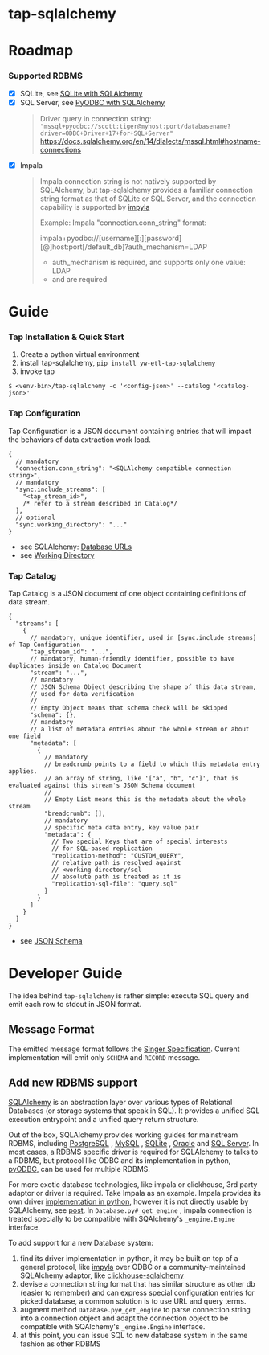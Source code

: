 # tap-sqlalchemy

# Roadmap

### Supported RDBMS

- [x] SQLite, see [SQLite with SQLAlchemy](https://docs.sqlalchemy.org/en/14/dialects/sqlite.html#connect-strings)
- [x] SQL Server,
  see [PyODBC with SQLAlchemy](https://docs.sqlalchemy.org/en/14/dialects/mssql.html#module-sqlalchemy.dialects.mssql.pyodbc)
  > Driver query in connection string:
  > `"mssql+pyodbc://scott:tiger@myhost:port/databasename?driver=ODBC+Driver+17+for+SQL+Server"`
  > https://docs.sqlalchemy.org/en/14/dialects/mssql.html#hostname-connections
- [x] Impala
  > Impala connection string is not natively supported by SQLAlchemy, but
  tap-sqlalchemy provides a familiar connection string format as that of SQLite or SQL Server, and the
  connection capability is supported by [impyla](https://github.com/cloudera/impyla)
  >
  > Example:
  > Impala "connection.conn_string" format:
  >
  > impala+pyodbc://[username][:][password][@]host:port[/default_db]?auth_mechanism=LDAP
  >
  > - auth_mechanism is required, and supports only one value: LDAP
  > - <host> and <port> are required

# Guide

### Tap Installation & Quick Start

1. Create a python virtual environment
2. install tap-sqlalchemy, `pip install yw-etl-tap-sqlalchemy`
3. invoke tap

```shell
$ <venv-bin>/tap-sqlalchemy -c '<config-json>' --catalog '<catalog-json>'
```

### Tap Configuration

Tap Configuration is a JSON document containing entries that will impact the behaviors of data extraction work load.

```json5
{
  // mandatory
  "connection.conn_string": "<SQLAlchemy compatible connection string>",
  // mandatory
  "sync.include_streams": [
    "<tap_stream_id>",
    /* refer to a stream described in Catalog*/
  ],
  // optional
  "sync.working_directory": "..."
}
```

* see SQLAlchemy: [Database URLs](https://docs.sqlalchemy.org/en/14/core/engines.html#database-urls)
* see [Working Directory](https://github.com/YiwenData/tap-sqlalchemy/issues/2)

### Tap Catalog

Tap Catalog is a JSON document of one object containing definitions of data stream.

```json5
{
  "streams": [
    {
      // mandatory, unique identifier, used in [sync.include_streams] of Tap Configuration
      "tap_stream_id": "...",
      // mandatory, human-friendly identifier, possible to have duplicates inside on Catalog Document
      "stream": "...",
      // mandatory
      // JSON Schema Object describing the shape of this data stream,
      // used for data verification
      // 
      // Empty Object means that schema check will be skipped
      "schema": {},
      // mandatory
      // a list of metadata entries about the whole stream or about one field
      "metadata": [
        {
          // mandatory
          // breadcrumb points to a field to which this metadata entry applies.
          // an array of string, like '["a", "b", "c"]', that is evaluated against this stream's JSON Schema document
          // 
          // Empty List means this is the metadata about the whole stream
          "breadcrumb": [],
          // mandatory
          // specific meta data entry, key value pair
          "metadata": {
            // Two special Keys that are of special interests
            // for SQL-based replication
            "replication-method": "CUSTOM_QUERY",
            // relative path is resolved against
            // <working-directory/sql
            // absolute path is treated as it is
            "replication-sql-file": "query.sql"
          }
        }
      ]
    }
  ]
}
```

* see [JSON Schema](http://json-schema.org/)

# Developer Guide

The idea behind `tap-sqlalchemy` is rather simple: execute SQL query and emit each row to stdout in JSON format.

## Message Format

The emitted message format follows the [Singer Specification](https://github.com/singer-io/getting-started). Current
implementation will emit only `SCHEMA` and `RECORD` message.

## Add new RDBMS support

[SQLAlchemy](https://www.sqlalchemy.org/) is an abstraction layer over various types of Relational Databases (or storage
systems that speak in SQL). It provides a unified SQL execution entrypoint and a unified query return structure.

Out of the box, SQLAlchemy provides working guides for mainstream RDBMS,
including [PostgreSQL](https://docs.sqlalchemy.org/en/14/dialects/postgresql.html)
, [MySQL](https://docs.sqlalchemy.org/en/14/dialects/mysql.html)
, [SQLite](https://docs.sqlalchemy.org/en/14/dialects/sqlite.html#connect-strings)
, [Oracle](https://docs.sqlalchemy.org/en/14/dialects/oracle.html)
and [SQL Server](https://docs.sqlalchemy.org/en/14/dialects/mssql.html). In most cases, a RDBMS specific driver is
required for SQLAlchemy to talks to a RDBMS, but protocol like ODBC and its implementation in
python, [pyODBC](https://pypi.org/project/pyodbc/), can be used for multiple RDBMS.

For more exotic database technologies, like impala or clickhouse, 3rd party adaptor or driver is required. Take Impala
as an example. Impala provides its own driver [implementation in python](https://github.com/cloudera/impyla), however it
is not directly usable by SQLAlchemy,
see [post](https://stackoverflow.com/questions/39582842/impala-connection-via-sqlalchemy). In `Database.py#_get_engine`
, impala connection is treated specially to be compatible with SQAlchemy's `_engine.Engine` interface.

To add support for a new Database system:

1. find its driver implementation in python, it may be built on top of a general protocol,
   like [impyla](https://github.com/cloudera/impyla) over ODBC or a community-maintained SQLAlchemy adaptor,
   like [clickhouse-sqlalchemy](https://pypi.org/project/clickhouse-sqlalchemy/)
2. devise a connection string format that has similar structure as other db (easier to remember) and can express
   special configuration entries for picked database, a common solution is to use URL and query terms.
3. augment method `Database.py#_get_engine` to parse connection string into a connection object and adapt the connection
   object to be compatible with SQAlchemy's `_engine.Engine` interface.
4. at this point, you can issue SQL to new database system in the same fashion as other RDBMS 
